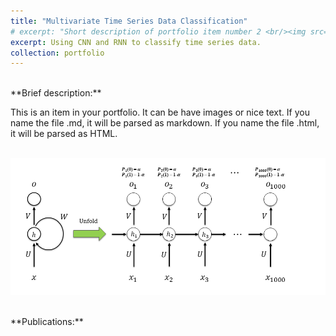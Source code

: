 ```yaml
---
title: "Multivariate Time Series Data Classification"
# excerpt: "Short description of portfolio item number 2 <br/><img src='/images/500x300.png'>"
excerpt: Using CNN and RNN to classify time series data. 
collection: portfolio
---
```

<br>
**Brief description:** 

This is an item in your portfolio. It can be have images or nice text. If you name the file .md, it will be parsed as markdown. If you name the file .html, it will be parsed as HTML. 

<br/><img src='/images/nuclear.png'>


<br>
**Publications:** 
